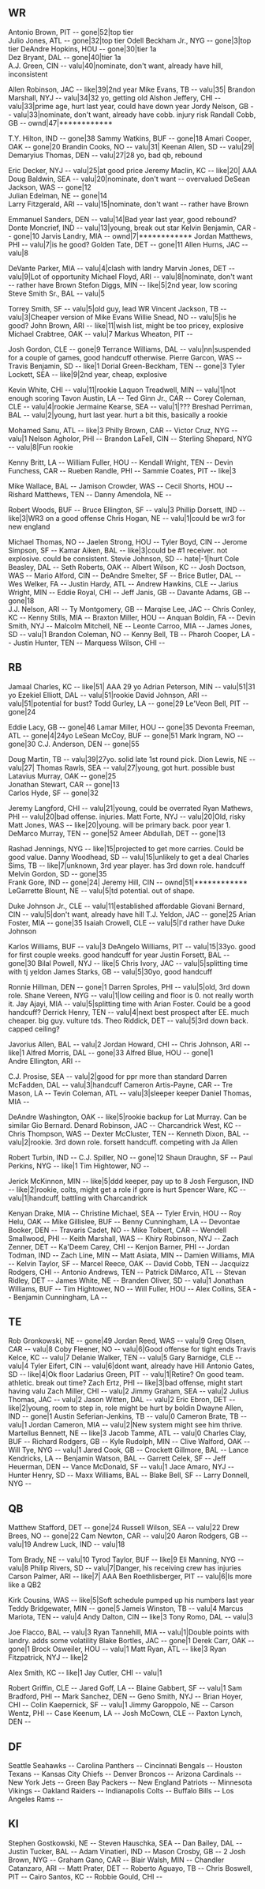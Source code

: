 WR
---------------------------------------------------------
Antonio Brown, PIT        -- gone|52|top tier           
Julio Jones, ATL          -- gone|32|top tier
Odell Beckham Jr., NYG    -- gone|3|top tier
DeAndre Hopkins, HOU      -- gone|30|tier 1a                    
Dez Bryant, DAL           -- gone|40|tier 1a             
A.J. Green, CIN           -- valu|40|nominate, don't want, already have hill,  inconsistent

Allen Robinson, JAC       -- like|39|2nd year
Mike Evans, TB            -- valu|35|
Brandon Marshall, NYJ     -- valu|34|32 yo, getting old
Alshon Jeffery, CHI       -- valu|33|prime age, hurt last year, could have down year
Jordy Nelson, GB          -- valu|33|nominate, don't want, already have cobb. injury risk
Randall Cobb, GB          -- ownd|47|************

T.Y. Hilton, IND          -- gone|38
Sammy Watkins, BUF        -- gone|18
Amari Cooper, OAK         -- gone|20
Brandin Cooks, NO         -- valu|31|
Keenan Allen, SD          -- valu|29|
Demaryius Thomas, DEN     -- valu|27|28 yo, bad qb, rebound

Eric Decker, NYJ          -- valu|25|at good price
Jeremy Maclin, KC         -- like|20|  AAA
Doug Baldwin, SEA         -- valu|20|nominate, don't want -- overvalued
DeSean Jackson, WAS       -- gone|12                     
Julian Edelman, NE        -- gone|14                     
Larry Fitzgerald, ARI     -- valu|15|nominate, don't want -- rather have Brown

Emmanuel Sanders, DEN     -- valu|14|Bad year last year, good rebound?
Donte Moncrief, IND       -- valu|13|young, break out star
Kelvin Benjamin, CAR      -- gone|10
Jarvis Landry, MIA        -- ownd|7|************
Jordan Matthews, PHI      -- valu|7|is he good?
Golden Tate, DET          -- gone|11
Allen Hurns, JAC          -- valu|8

DeVante Parker, MIA       -- valu|4|clash with landry
Marvin Jones, DET         -- valu|9|Lot of opportunity
Michael Floyd, ARI        -- valu|8|nominate, don't want -- rather have Brown
Stefon Diggs, MIN         -- like|5|2nd year, low scoring
Steve Smith Sr., BAL      -- valu|5

Torrey Smith, SF          -- valu|5|old guy, lead WR
Vincent Jackson, TB       -- valu|3|Cheaper version of Mike Evans
Willie Snead, NO          -- valu|5|is he good?
John Brown, ARI           -- like|11|wish list, might be too pricey, explosive
Michael Crabtree, OAK     -- valu|7
Markus Wheaton, PIT       --

Josh Gordon, CLE          -- gone|9
Terrance Williams, DAL    -- valu|nn|suspended for a couple of games, good handcuff otherwise.
Pierre Garcon, WAS        --
Travis Benjamin, SD       -- like|1
Dorial Green-Beckham, TEN -- gone|3
Tyler Lockett, SEA        -- like|9|2nd year, cheap, explosive

Kevin White, CHI          -- valu|11|rookie
Laquon Treadwell, MIN     -- valu|1|not enough scoring
Tavon Austin, LA          --
Ted Ginn Jr., CAR         --
Corey Coleman, CLE        -- valu|4|rookie
Jermaine Kearse, SEA      -- valu|1|???
Breshad Perriman, BAL     -- valu|2|young, hurt last year. hurt a bit this, basically a rookie

Mohamed Sanu, ATL         -- like|3
Philly Brown, CAR         -- 
Victor Cruz, NYG          -- valu|1
Nelson Agholor, PHI       --
Brandon LaFell, CIN       --
Sterling Shepard, NYG     -- valu|8|Fun rookie

Kenny Britt, LA           --
William Fuller, HOU       --
Kendall Wright, TEN       --
Devin Funchess, CAR       --
Rueben Randle, PHI        --
Sammie Coates, PIT        -- like|3

Mike Wallace, BAL         --
Jamison Crowder, WAS      --
Cecil Shorts, HOU         --
Rishard Matthews, TEN     --
Danny Amendola, NE        --

Robert Woods, BUF         --
Bruce Ellington, SF       -- valu|3
Phillip Dorsett, IND      -- like|3|WR3 on a good offense
Chris Hogan, NE           -- valu|1|could be wr3 for new england

Michael Thomas, NO        --
Jaelen Strong, HOU        --
Tyler Boyd, CIN           --
Jerome Simpson, SF        --
Kamar Aiken, BAL          -- like|3|could be #1 receiver. not explosive. could be consistent.
Stevie Johnson, SD        -- hate|-1|hurt
Cole Beasley, DAL         --
Seth Roberts, OAK         --
Albert Wilson, KC         --
Josh Doctson, WAS         --
Mario Alford, CIN         --
DeAndre Smelter, SF       --
Brice Butler, DAL         --
Wes Welker, FA            --
Justin Hardy, ATL         --
Andrew Hawkins, CLE       --
Jarius Wright, MIN        --
Eddie Royal, CHI          --
Jeff Janis, GB            --
Davante Adams, GB         -- gone|18                     
J.J. Nelson, ARI          --
Ty Montgomery, GB         --
Marqise Lee, JAC          --
Chris Conley, KC          --
Kenny Stills, MIA         --
Braxton Miller, HOU       --
Anquan Boldin, FA         --
Devin Smith, NYJ          --
Malcolm Mitchell, NE      --
Leonte Carroo, MIA        --
James Jones, SD           -- valu|1
Brandon Coleman, NO       --
Kenny Bell, TB            --
Pharoh Cooper, LA         --
Justin Hunter, TEN        --
Marquess Wilson, CHI      -- 

RB
---------------------------------------------------------
Jamaal Charles, KC        -- like|51|  AAA  29 yo
Adrian Peterson, MIN      -- valu|51|31 yo
Ezekiel Elliott, DAL      -- valu|51|rookie
David Johnson, ARI        -- valu|51|potential for bust? 
Todd Gurley, LA           -- gone|29
Le'Veon Bell, PIT         -- gone|24

Eddie Lacy, GB            -- gone|46
Lamar Miller, HOU         -- gone|35
Devonta Freeman, ATL      -- gone|4|24yo
LeSean McCoy, BUF         -- gone|51
Mark Ingram, NO           -- gone|30
C.J. Anderson, DEN        -- gone|55

Doug Martin, TB           -- valu|39|27yo. solid late 1st round pick.
Dion Lewis, NE            -- valu|27|
Thomas Rawls, SEA         -- valu|27|young, got hurt. possible bust
Latavius Murray, OAK      -- gone|25                     
Jonathan Stewart, CAR     -- gone|13                     
Carlos Hyde, SF           -- gone|32

Jeremy Langford, CHI      -- valu|21|young, could be overrated
Ryan Mathews, PHI         -- valu|20|bad offense. injuries.
Matt Forte, NYJ           -- valu|20|Old, risky
Matt Jones, WAS           -- like|20|young. will be primary back. poor year 1.
DeMarco Murray, TEN       -- gone|52
Ameer Abdullah, DET       -- gone|13

Rashad Jennings, NYG      -- like|15|projected to get more carries. Could be good value.
Danny Woodhead, SD        -- valu|15|unlikely to get a deal
Charles Sims, TB          -- like|7|unknown, 3rd year player. has 3rd down role. handcuff
Melvin Gordon, SD         -- gone|35                     
Frank Gore, IND           -- gone|24|
Jeremy Hill, CIN          -- ownd|51|************
LeGarrette Blount, NE     -- valu|5|td potential. out of shape.

Duke Johnson Jr., CLE     -- valu|11|established affordable
Giovani Bernard, CIN      -- valu|5|don't want, already have hill
T.J. Yeldon, JAC          -- gone|25
Arian Foster, MIA         -- gone|35
Isaiah Crowell, CLE       -- valu|5|I'd rather have Duke Johnson

Karlos Williams, BUF      -- valu|3
DeAngelo Williams, PIT    -- valu|15|33yo. good for first couple weeks. good handcuff for year
Justin Forsett, BAL       -- gone|30
Bilal Powell, NYJ         -- like|5
Chris Ivory, JAC          -- valu|5|splitting time with tj yeldon
James Starks, GB          -- valu|5|30yo, good handcuff

Ronnie Hillman, DEN       -- gone|1
Darren Sproles, PHI       -- valu|5|old, 3rd down role.
Shane Vereen, NYG         -- valu|1|low ceiling and floor is 0. not really worth it.
Jay Ajayi, MIA            -- valu|5|splitting time with Arian Foster. Could be a good handcuff?
Derrick Henry, TEN        -- valu|4|next best prospect after EE. much cheaper. big guy. vulture tds.
Theo Riddick, DET         -- valu|5|3rd down back. capped ceiling?

Javorius Allen, BAL       -- valu|2
Jordan Howard, CHI        --
Chris Johnson, ARI        -- like|1
Alfred Morris, DAL        -- gone|33
Alfred Blue, HOU          -- gone|1                     
Andre Ellington, ARI      --

C.J. Prosise, SEA         -- valu|2|good for ppr more than standard
Darren McFadden, DAL      -- valu|3|handcuff
Cameron Artis-Payne, CAR  --
Tre Mason, LA             --
Tevin Coleman, ATL        -- valu|3|sleeper keeper
Daniel Thomas, MIA        -- 

DeAndre Washington, OAK   -- like|5|rookie backup for Lat Murray. Can be similar Gio Bernard.
Denard Robinson, JAC      -- 
Charcandrick West, KC     --
Chris Thompson, WAS       --
Dexter McCluster, TEN     --
Kenneth Dixon, BAL        -- valu|2|rookie. 3rd down role. forsett handcuff. competing with Ja Allen

Robert Turbin, IND        --
C.J. Spiller, NO          -- gone|12
Shaun Draughn, SF         --
Paul Perkins, NYG         -- like|1
Tim Hightower, NO         --

Jerick McKinnon, MIN      -- like|5|ddd keeper, pay up to 8
Josh Ferguson, IND        -- like|2|rookie, colts, might get a role if gore is hurt
Spencer Ware, KC          -- valu|1|handcuff, battling with Charcandrick


Kenyan Drake, MIA         --
Christine Michael, SEA    --
Tyler Ervin, HOU          --
Roy Helu, OAK             --
Mike Gillislee, BUF       --
Benny Cunningham, LA      --
Devontae Booker, DEN      --
Travaris Cadet, NO        --
Mike Tolbert, CAR         --
Wendell Smallwood, PHI    --
Keith Marshall, WAS       --
Khiry Robinson, NYJ       --
Zach Zenner, DET          --
Ka'Deem Carey, CHI        --
Kenjon Barner, PHI        --
Jordan Todman, IND        --
Zach Line, MIN            --
Matt Asiata, MIN          --
Damien Williams, MIA      --
Kelvin Taylor, SF         --
Marcel Reece, OAK         --
David Cobb, TEN           --
Jacquizz Rodgers, CHI     --
Antonio Andrews, TEN      --
Patrick DiMarco, ATL      --
Stevan Ridley, DET        --
James White, NE           --
Branden Oliver, SD        -- valu|1
Jonathan Williams, BUF    --
Tim Hightower, NO         --
Will Fuller, HOU          --
Alex Collins, SEA         --
Benjamin Cunningham, LA   --

TE
---------------------------------------------------------
Rob Gronkowski, NE        -- gone|49
Jordan Reed, WAS          -- valu|9
Greg Olsen, CAR           -- valu|8
Coby Fleener, NO          -- valu|6|Good offense for tight ends
Travis Kelce, KC          -- valu|7
Delanie Walker, TEN       -- valu|5
Gary Barnidge, CLE        -- valu|4
Tyler Eifert, CIN         -- valu|6|dont want, already have Hill
Antonio Gates, SD         -- like|4|Ok floor
Ladarius Green, PIT       -- valu|1|Retire? On good team. athletic. break out time? 
Zach Ertz, PHI            -- like|3|bad offense, might start having valu
Zach Miller, CHI          -- valu|2
Jimmy Graham, SEA         -- valu|2
Julius Thomas, JAC        -- valu|2
Jason Witten, DAL         -- valu|2
Eric Ebron, DET           -- like|2|young, room to step in, role might be hurt by boldin
Dwayne Allen, IND         -- gone|1
Austin Seferian-Jenkins, TB -- valu|0
Cameron Brate, TB         -- valu|1
Jordan Cameron, MIA       -- valu|2|New system might see him thrive.
Martellus Bennett, NE     -- like|3
Jacob Tamme, ATL          -- valu|0
Charles Clay, BUF         --
Richard Rodgers, GB       --
Kyle Rudolph, MIN         --
Clive Walford, OAK        --
Will Tye, NYG             -- valu|1
Jared Cook, GB            --
Crockett Gillmore, BAL    --
Lance Kendricks, LA       --
Benjamin Watson, BAL      --
Garrett Celek, SF         --
Jeff Heuerman, DEN        --
Vance McDonald, SF        -- valu|1
Jace Amaro, NYJ           --
Hunter Henry, SD          --
Maxx Williams, BAL        --
Blake Bell, SF            --
Larry Donnell, NYG        --

QB
---------------------------------------------------------
Matthew Stafford, DET     -- gone|24
Russell Wilson, SEA       -- valu|22
Drew Brees, NO            -- gone|22
Cam Newton, CAR           -- valu|20
Aaron Rodgers, GB         -- valu|19
Andrew Luck, IND          -- valu|18

Tom Brady, NE             -- valu|10
Tyrod Taylor, BUF         -- like|9
Eli Manning, NYG          -- valu|8
Philip Rivers, SD         -- valu|7|Danger, his receiving crew has injuries
Carson Palmer, ARI        -- like|7|  AAA
Ben Roethlisberger, PIT   -- valu|6|Is more like a QB2

Kirk Cousins, WAS         -- like|5|Soft schedule pumped up his numbers last year
Teddy Bridgewater, MIN    -- gone|5
Jameis Winston, TB        -- valu|4
Marcus Mariota, TEN       -- valu|4
Andy Dalton, CIN          -- like|3
Tony Romo, DAL            -- valu|3

Joe Flacco, BAL           -- valu|3
Ryan Tannehill, MIA       -- valu|1|Double points with landry. adds some volatility
Blake Bortles, JAC        -- gone|1
Derek Carr, OAK           -- gone|1
Brock Osweiler, HOU       -- valu|1
Matt Ryan, ATL            -- like|3
Ryan Fitzpatrick, NYJ     -- like|2

Alex Smith, KC            -- like|1
Jay Cutler, CHI           -- valu|1

Robert Griffin, CLE       --
Jared Goff, LA            --
Blaine Gabbert, SF        -- valu|1
Sam Bradford, PHI         --
Mark Sanchez, DEN         --
Geno Smith, NYJ           --
Brian Hoyer, CHI          --
Colin Kaepernick, SF      -- valu|1
Jimmy Garoppolo, NE       --
Carson Wentz, PHI         --
Case Keenum, LA           --
Josh McCown, CLE          --
Paxton Lynch, DEN         --

DF
---------------------------------------------------------
Seattle Seahawks          --
Carolina Panthers         --
Cincinnati Bengals        --
Houston Texans            --
Kansas City Chiefs        --
Denver Broncos            --
Arizona Cardinals         --
New York Jets             --
Green Bay Packers         --
New England Patriots      --
Minnesota Vikings         --
Oakland Raiders           --
Indianapolis Colts        --
Buffalo Bills             --
Los Angeles Rams          --

KI
---------------------------------------------------------
Stephen Gostkowski, NE    --
Steven Hauschka, SEA      --
Dan Bailey, DAL           --
Justin Tucker, BAL        --
Adam Vinatieri, IND       --
Mason Crosby, GB          -- 2
Josh Brown, NYG           --
Graham Gano, CAR          --
Blair Walsh, MIN          --
Chandler Catanzaro, ARI   --
Matt Prater, DET          --
Roberto Aguayo, TB        --
Chris Boswell, PIT        --
Cairo Santos, KC          --
Robbie Gould, CHI         --

